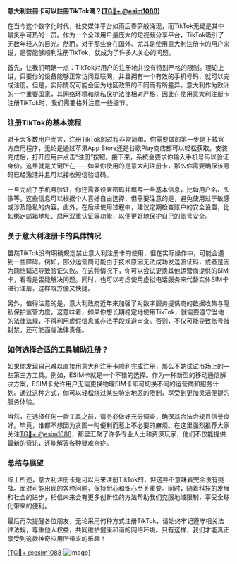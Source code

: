 **意大利註冊卡可以註冊TikTok嗎？[[TG💪+ @esim1088](https://t.me/s/esim1088)]**

在当今这个数字化时代，社交媒体平台如雨后春笋般涌现，而TikTok无疑是其中最炙手可热的一员。作为一个全球用户量庞大的短视频分享平台，TikTok吸引了无数年轻人的目光。然而，对于那些身在国外、尤其是使用意大利注册卡的用户来说，是否能够顺利注册TikTok，就成为了许多人关心的问题。

首先，让我们明确一点：TikTok对用户的注册地并没有特别严格的限制。理论上讲，只要你的设备能够正常访问互联网，并且拥有一个有效的手机号码，就可以完成注册。但是，实际情况可能会因为地区政策的不同而有所差异。意大利作为欧洲的一个重要国家，其网络环境和隐私保护法律相对严格，因此在使用意大利注册卡注册TikTok时，我们需要格外注意一些细节。

### **注册TikTok的基本流程**

对于大多数用户而言，注册TikTok的过程非常简单。你需要做的第一步是下载官方应用程序，无论是通过苹果App Store还是谷歌Play商店都可以轻松获取。安装完成后，打开应用并点击“注册”按钮。接下来，系统会要求你输入手机号码以验证身份。这里就是关键所在——如果你使用的是意大利注册卡，那么你需要确保该号码已经激活并且可以接收短信验证码。

一旦完成了手机号验证，你还需要设置密码并填写一些基本信息，比如用户名、头像等。这些信息可以根据个人喜好自由选择，但需要注意的是，避免使用过于敏感或涉及隐私的内容。此外，在后续使用过程中，建议定期检查账户的安全设置，比如绑定邮箱地址、启用双重认证等功能，以便更好地保护自己的账号安全。

### **关于意大利注册卡的具体情况**

虽然TikTok没有明确规定禁止意大利注册卡的使用，但在实际操作中，可能会遇到一些障碍。例如，部分运营商可能由于技术原因无法成功发送验证码，或者是因为网络延迟导致验证失败。在这种情况下，你可以尝试更换其他运营商提供的SIM卡，看看是否能解决问题。同时，也可以考虑使用虚拟电话服务来代替实体SIM卡进行注册，这样既方便又快捷。

另外，值得注意的是，意大利政府近年来加强了对数字服务提供商的数据收集与隐私保护监管力度。这意味着，如果你想长期稳定地使用TikTok，就需要遵守当地的法律法规，不得利用虚假信息或非法手段规避审查。否则，不仅可能导致账号被封禁，还可能面临法律责任。

### **如何选择合适的工具辅助注册？**

如果你发现自己难以直接用意大利注册卡顺利完成注册，那么不妨试试市场上的一些第三方工具。例如，ESIM卡就是一个不错的选择。作为一种新型的移动通信解决方案，ESIM卡允许用户无需更换物理SIM卡即可切换不同的运营商和服务计划。通过这种方式，你可以轻松绕过某些特定地区的限制，享受到更加灵活便捷的服务体验。

当然，在选择任何一款工具之前，请务必做好充分调查，确保其合法合规且信誉良好。毕竟，谁都不想因为贪图一时便利而惹上不必要的麻烦。在这里强烈推荐大家关注[TG💪+ @esim1088](https://t.me/s/esim1088)，那里汇聚了许多专业人士和资深玩家，他们不仅能提供最新的资讯，还能解答各种疑难杂症。

### **总结与展望**

综上所述，意大利注册卡是可以用来注册TikTok的，但这并不意味着完全没有挑战。面对可能出现的各种问题，保持耐心和细心至关重要。同时，随着科技的发展和社会的进步，相信未来会有更多创新性的方法帮助我们克服地域限制，享受全球化带来的便利。

最后再次提醒各位朋友，无论采用何种方式注册TikTok，请始终牢记遵守相关法律法规，尊重他人权益，共同维护健康和谐的网络环境。只有这样，我们才能真正享受到这款神奇应用所带来的乐趣！

[[TG💪+ @esim1088](https://t.me/s/esim1088) ![Image](https://i.postimg.cc/4NQfJmqS/Snipaste-2025-05-13-00-14-12.png)]